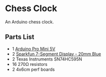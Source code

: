# Chess Clock

An Arduino chess clock. 

## Parts List

- 1 [Arduino Pro Mini 5V](https://www.sparkfun.com/products/11113)
- 2 [Sparkfun 7-Segment Display - 20mm Blue](https://www.sparkfun.com/products/11408)
- 2 Texas Instruments SN74HC595N
- 16 270Ω resistors
- 2 4x6cm perf boards
